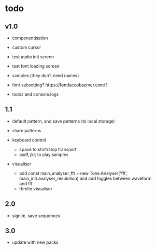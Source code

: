 # todo

## v1.0

- componentisation

- custom cursor

- test audio init screen
- test font loading screen

- samples (they don't need names)

- font subsetting? https://fontfaceobserver.com/?

- todos and console.logs

## 1.1

- default pattern, and save patterns (to local storage)

- share patterns

- keyboard control

  - space to start/stop transport
  - asdf, jkl; to play samples

- visualiser
  - add const main_analyser_fft = new Tone.Analyser('fft', main_init.analyser_resolution) and add toggles between waveform and fft
  - threlte visualiser

## 2.0

- sign in, save sequences

## 3.0

- update with new packs
